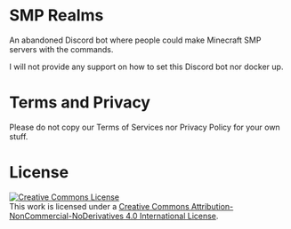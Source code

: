 # SMP Realms
An abandoned Discord bot where people could make Minecraft SMP servers with the commands.

I will not provide any support on how to set this Discord bot nor docker up.

# Terms and Privacy

Please do not copy our Terms of Services nor Privacy Policy for your own stuff.

# License

<a rel="license" href="http://creativecommons.org/licenses/by-nc-nd/4.0/"><img alt="Creative Commons License" style="border-width:0" src="https://i.creativecommons.org/l/by-nc-nd/4.0/88x31.png" /></a><br />This work is licensed under a <a rel="license" href="http://creativecommons.org/licenses/by-nc-nd/4.0/">Creative Commons Attribution-NonCommercial-NoDerivatives 4.0 International License</a>.
